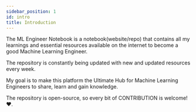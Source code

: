 ```yaml
---
sidebar_position: 1
id: intro
title: Introduction
---
```


The ML Engineer Notebook is a notebook(website/repo) that contains all my learnings and essential resources available on the internet to become a good Machine Learning Engineer.

The repository is constantly being updated with new and updated resources every week. 

My goal is to make this platform the Ultimate Hub for Machine Learning Engineers to share, learn and gain knowledge.

The repository is open-source, so every bit of CONTRIBUTION is welcome!❤.